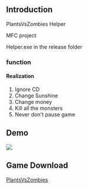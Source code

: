 ## Introduction ##
PlantsVsZombies Helper

MFC project

Helper.exe in the release folder

### function ###
#### Realization ####
1. Ignore CD
2. Change Sunshine
3. Change money
4. Kill all the monsters
5. Never don't pause game

## Demo ##
![](demo.gif)

## Game Download ##

[PlantsVsZombies](http://sw.bos.baidu.com/sw-search-sp/software/00520d2720bda/PlantsVsZombiesSetup.exe)
